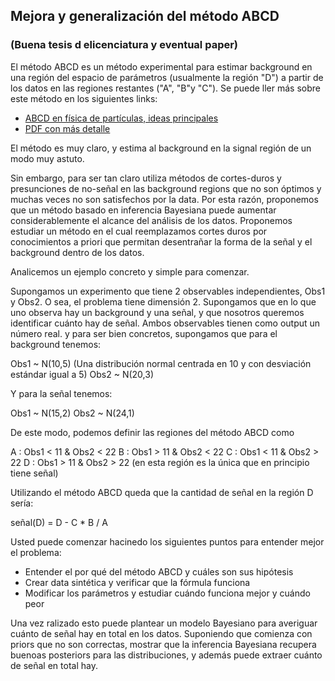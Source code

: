 ## Mejora y generalización del método ABCD

### (Buena tesis d elicenciatura y eventual paper)

El método ABCD es un método experimental para estimar background en una región del espacio de parámetros (usualmente la región "D") a partir de los datos en las regiones restantes ("A", "B"y "C").  Se puede ller más sobre este método en los siguientes links:

- <a href="https://particle.wiki/wiki/ABCD_method">ABCD en física de partículas, ideas principales</a>
- <a href="https://twiki.cern.ch/twiki/pub/Main/ABCDMethod/ABCDGuide_draft18Oct18.pdf?">PDF con más detalle</a>

El método es muy claro, y estima al background en la signal región de un modo muy astuto. 

Sin embargo, para ser tan claro utiliza métodos de cortes-duros y presunciones de no-señal en las background regions que no son óptimos y muchas veces no son satisfechos por la data.  Por esta razón, proponemos que un método basado en inferencia Bayesiana puede aumentar considerablemente el alcance del análisis de los datos.  Proponemos estudiar un método en el cual reemplazamos cortes duros por conocimientos a priori que permitan desentrañar la forma de la señal y el background dentro de los datos.

Analicemos un ejemplo concreto y simple para comenzar.

Supongamos un experimento que tiene 2 observables independientes, Obs1 y Obs2. O sea, el problema tiene dimensión 2.  Supongamos que en lo que uno observa hay un background y una señal, y que nosotros queremos identificar cuánto hay de señal.    Ambos observables tienen como output un número real. y para ser bien concretos, supongamos que para el background tenemos:

Obs1 ~ N(10,5)   (Una distribución normal centrada en 10 y con desviación estándar igual a 5)
Obs2 ~ N(20,3)

Y para la señal tenemos:

Obs1 ~ N(15,2)
Obs2 ~ N(24,1)

De este modo, podemos definir las regiones del método ABCD como

A : Obs1 < 11 & Obs2 < 22
B : Obs1 > 11 & Obs2 < 22
C : Obs1 < 11 & Obs2 > 22
D : Obs1 > 11 & Obs2 > 22  (en esta región es la única que en principio tiene señal)

Utilizando el método ABCD queda que la cantidad de señal en la región D sería:

señal(D) = D - C * B / A

Usted puede comenzar hacinedo los siguientes puntos para entender mejor el problema:

- Entender el por qué del método ABCD y cuáles son sus hipótesis
- Crear data sintética y verificar que la fórmula funciona
- Modificar los parámetros y estudiar cuándo funciona mejor y cuándo peor

Una vez ralizado esto puede plantear un modelo Bayesiano para averiguar cuánto de señal hay en total en los datos.  Suponiendo que comienza con priors que no son correctas, mostrar que la inferencia Bayesiana recupera buenoas posteriors para las distribuciones, y además puede extraer cuánto de señal en total hay.








